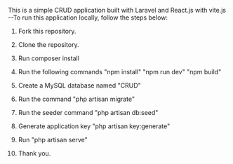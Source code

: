 This is a simple CRUD application built with Laravel and React.js with vite.js
--To run this application locally, follow the steps below:

1. Fork this repository.
2. Clone the repository.
3. Run composer install
4. Run the following commands 
    "npm install"
    "npm run dev"
    "npm build"

5. Create a MySQL database named "CRUD"
6. Run the command "php artisan migrate"
7. Run the seeder command "php artisan db:seed"
8. Generate application key "php artisan key:generate"
9. Run "php artisan serve"
10. Thank you.